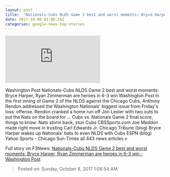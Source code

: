 ```yaml
---
layout: post
title:  "Nationals-Cubs NLDS Game 2 best and worst moments: Bryce Harper, Ryan Zimmerman are heroes in 6-3 win - Washington Post"
date: 2017-10-08 01:06:54Z
categories: google-news-top-stories
---
```


![Nationals-Cubs NLDS Game 2 best and worst moments: Bryce Harper, Ryan Zimmerman are heroes in 6-3 win - Washington Post](https://img.washingtonpost.com/pbox.php?url=http://img.washingtonpost.com/blogs/dc-sports-bog/files/2017/10/JN2_0786.jpg&w=1484&op=resize&opt=1&filter=antialias&t=20170517)

Washington Post Nationals-Cubs NLDS Game 2 best and worst moments: Bryce Harper, Ryan Zimmerman are heroes in 6-3 win Washington Post In the first inning of Game 2 of the NLDS against the Chicago Cubs, Anthony Rendon addressed the Washington Nationals' biggest issue from Friday's loss: offense. Rendon cranked a home run off Jon Lester with two outs to put the Nats on the board for ... Cubs vs. Nationals Game 2 final score, things to know: Nats storm back, stun Cubs CBSSports.com Joe Maddon made right move in trusting Carl Edwards Jr. Chicago Tribune (blog) Bryce Harper wakes up Nationals' bats to even NLDS with Cubs ESPN (blog) Yahoo Sports - Chicago Sun-Times all 443 news articles »


Full story on F3News: [Nationals-Cubs NLDS Game 2 best and worst moments: Bryce Harper, Ryan Zimmerman are heroes in 6-3 win - Washington Post](http://www.f3nws.com/n/tSGHDC)

> Posted on: Sunday, October 8, 2017 1:06:54 AM
